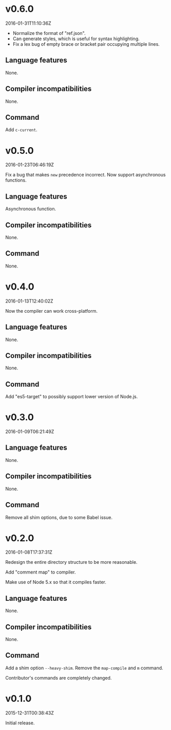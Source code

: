 v0.6.0
======

2016-01-31T11:10:36Z

- Normalize the format of "ref.json".
- Can generate styles, which is useful for syntax highlighting.
- Fix a lex bug of empty brace or bracket pair occupying multiple lines.

Language features
-----------------

None.

Compiler incompatibilities
--------------------------

None.

Command
-------

Add `c-current`.

v0.5.0
======

2016-01-23T06:46:19Z

Fix a bug that makes `new` precedence incorrect. Now support asynchronous functions.

Language features
-----------------

Asynchronous function.

Compiler incompatibilities
--------------------------

None.

Command
-------

None.

v0.4.0
======

2016-01-13T12:40:02Z

Now the compiler can work cross-platform.

Language features
-----------------

None.

Compiler incompatibilities
--------------------------

None.

Command
-------

Add "es5-target" to possibly support lower version of Node.js.

v0.3.0
======

2016-01-09T06:21:49Z

Language features
-----------------

None.

Compiler incompatibilities
--------------------------

None.

Command
-------

Remove all shim options, due to some Babel issue.

v0.2.0
======

2016-01-08T17:37:31Z

Redesign the entire directory structure to be more reasonable.

Add "comment map" to compiler.

Make use of Node 5.x so that it compiles faster.

Language features
-----------------

None.

Compiler incompatibilities
--------------------------

None.

Command
-------

Add a shim option `--heavy-shim`. Remove the `map-compile` and `m` command.

Contributor's commands are completely changed.

v0.1.0
======

2015-12-31T00:38:43Z

Initial release.
